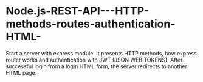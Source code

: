 # Node.js-REST-API---HTTP-methods-routes-authentication-HTML-
Start a server with express module. It presents HTTP methods, how express router works and authentication with JWT (JSON WEB TOKENS). After successful login from a login HTML form, the server redirects to another HTML page.

